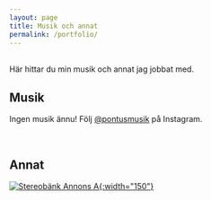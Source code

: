 ```yaml
---
layout: page
title: Musik och annat
permalink: /portfolio/
---
```

<br>
Här hittar du min musik och annat jag jobbat med.
<br>

## Musik

Ingen musik ännu! Följ [@pontusmusik](https://www.instagram.com/pontusmusik) på Instagram.

<br>

## Annat

[![Stereobänk Annons A](/assets/stereobank_annons_A.jpg){:width="150"}](/portfolio/sedgelake)